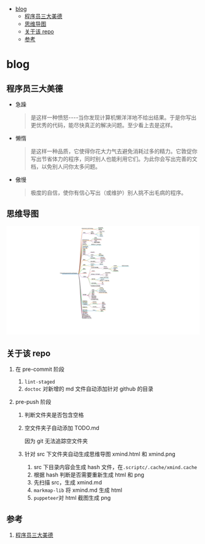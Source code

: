 <!-- START doctoc generated TOC please keep comment here to allow auto update -->
<!-- DON'T EDIT THIS SECTION, INSTEAD RE-RUN doctoc TO UPDATE -->

- [blog](#blog)
  - [程序员三大美德](#%E7%A8%8B%E5%BA%8F%E5%91%98%E4%B8%89%E5%A4%A7%E7%BE%8E%E5%BE%B7)
  - [思维导图](#%E6%80%9D%E7%BB%B4%E5%AF%BC%E5%9B%BE)
  - [关于该 repo](#%E5%85%B3%E4%BA%8E%E8%AF%A5repo)
  - [参考](#%E5%8F%82%E8%80%83)

<!-- END doctoc generated TOC please keep comment here to allow auto update -->

# blog

## 程序员三大美德

- 急躁

  > 是这样一种愤怒----当你发现计算机懒洋洋地不给出结果。于是你写出更优秀的代码，能尽快真正的解决问题。至少看上去是这样。

- 懒惰

  > 是这样一种品质，它使得你花大力气去避免消耗过多的精力。它敦促你写出节省体力的程序，同时别人也能利用它们。为此你会写出完善的文档，以免别人问你太多问题。

- 傲慢

  > 极度的自信，使你有信心写出（或维护）别人挑不出毛病的程序。

## 思维导图

![xmind](./src/xmind.png)

## 关于该 repo

1. 在 pre-commit 阶段

   1. `lint-staged`
   2. `doctoc` 对新增的 md 文件自动添加针对 github 的目录

2. pre-push 阶段

   1. 判断文件夹是否包含空格

   2. 空文件夹子自动添加 TODO.md

      因为 git 无法追踪空文件夹

   3. 针对 src 下文件夹自动生成思维导图 xmind.html 和 xmind.png

      1. src 下目录内容会生成 hash 文件，在`.scriptc/.cache/xmind.cache`
      2. 根据 hash 判断是否需要重新生成 html 和 png
      3. 先扫描 src，生成 xmind.md
      4. `markmap-lib` 将 xmind.md 生成 html
      5. `puppeteer`对 html 截图生成 png

## 参考

1. [程序员三大美德](http://www.ruanyifeng.com/blog/2006/05/laziness_impatience_and_hubris.html)

